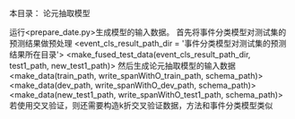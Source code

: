 本目录：
论元抽取模型

运行<prepare_date.py>生成模型的输入数据。
首先将事件分类模型对测试集的预测结果做预处理
<event_cls_result_path_dir = '事件分类模型对测试集的预测结果所在目录'>
<make_fused_test_data(event_cls_result_path_dir, test1_path, new_test1_path)>
然后生成论元抽取模型的输入数据
<make_data(train_path, write_spanWithO_train_path, schema_path)>
<make_data(dev_path, write_spanWithO_dev_path, schema_path)>
<make_data(new_test1_path, write_spanWithO_test1_path, schema_path)>
若使用交叉验证，则还需要构造k折交叉验证数据，方法和事件分类模型类似
